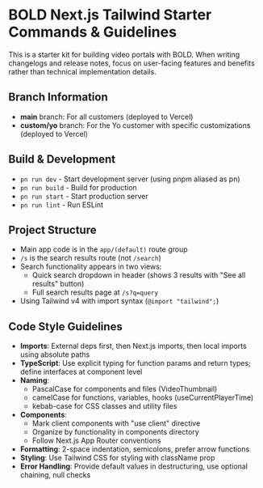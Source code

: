 # BOLD Next.js Tailwind Starter Commands & Guidelines

This is a starter kit for building video portals with BOLD. When writing changelogs and release notes, focus on user-facing features and benefits rather than technical implementation details.

## Branch Information
- **main** branch: For all customers (deployed to Vercel)
- **custom/yo** branch: For the Yo customer with specific customizations (deployed to Vercel)

## Build & Development

- `pn run dev` - Start development server (using pnpm aliased as pn)
- `pn run build` - Build for production
- `pn run start` - Start production server
- `pn run lint` - Run ESLint

## Project Structure

- Main app code is in the `app/(default)` route group
- `/s` is the search results route (not `/search`)
- Search functionality appears in two views:
  - Quick search dropdown in header (shows 3 results with "See all results" button)
  - Full search results page at `/s?q=query`
- Using Tailwind v4 with import syntax (`@import "tailwind";`)

## Code Style Guidelines

- **Imports**: External deps first, then Next.js imports, then local imports using absolute paths
- **TypeScript**: Use explicit typing for function params and return types; define interfaces at component level
- **Naming**:
  - PascalCase for components and files (VideoThumbnail)
  - camelCase for functions, variables, hooks (useCurrentPlayerTime)
  - kebab-case for CSS classes and utility files
- **Components**:
  - Mark client components with "use client" directive
  - Organize by functionality in components directory
  - Follow Next.js App Router conventions
- **Formatting**: 2-space indentation, semicolons, prefer arrow functions
- **Styling**: Use Tailwind CSS for styling with className prop
- **Error Handling**: Provide default values in destructuring, use optional chaining, null checks

